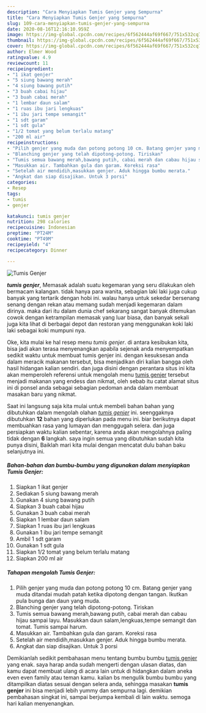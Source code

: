 ```yaml
---
description: "Cara Menyiapkan Tumis Genjer yang Sempurna"
title: "Cara Menyiapkan Tumis Genjer yang Sempurna"
slug: 109-cara-menyiapkan-tumis-genjer-yang-sempurna
date: 2020-08-16T12:16:10.959Z
image: https://img-global.cpcdn.com/recipes/6f562444af69f667/751x532cq70/tumis-genjer-foto-resep-utama.jpg
thumbnail: https://img-global.cpcdn.com/recipes/6f562444af69f667/751x532cq70/tumis-genjer-foto-resep-utama.jpg
cover: https://img-global.cpcdn.com/recipes/6f562444af69f667/751x532cq70/tumis-genjer-foto-resep-utama.jpg
author: Elmer Wood
ratingvalue: 4.9
reviewcount: 11
recipeingredient:
- "1 ikat genjer"
- "5 siung bawang merah"
- "4 siung bawang putih"
- "3 buah cabai hijau"
- "3 buah cabai merah"
- "1 lembar daun salam"
- "1 ruas ibu jari lengkuas"
- "1 ibu jari tempe semangit"
- "1 sdt garam"
- "1 sdt gula"
- "1/2 tomat yang belum terlalu matang"
- "200 ml air"
recipeinstructions:
- "Pilih genjer yang muda dan potong potong 10 cm. Batang genjer yang muda ditandai mudah patah ketika dipotong dengan tangan. Ikutkan pula bunga dan daun yang muda."
- "Blanching genjer yang telah dipotong-potong. Tiriskan"
- "Tumis semua bawang merah,bawang putih, cabai merah dan cabau hijau sampai layu. Masukkan daun salam,lengkuas,tempe semangit dan tomat. Tumis sampai harum."
- "Masukkan air. Tambahkan gula dan garam. Koreksi rasa"
- "Setelah air mendidih,masukkan genjer. Aduk hingga bumbu merata."
- "Angkat dan siap disajikan. Untuk 3 porsi"
categories:
- Resep
tags:
- tumis
- genjer

katakunci: tumis genjer 
nutrition: 298 calories
recipecuisine: Indonesian
preptime: "PT24M"
cooktime: "PT49M"
recipeyield: "4"
recipecategory: Dinner

---
```



![Tumis Genjer](https://img-global.cpcdn.com/recipes/6f562444af69f667/751x532cq70/tumis-genjer-foto-resep-utama.jpg)

<b><i>tumis genjer</i></b>, Memasak adalah suatu kegemaran yang seru dilakukan oleh bermacam kalangan. tidak hanya para wanita, sebagian laki laki juga cukup banyak yang tertarik dengan hobi ini. walau hanya untuk sekedar bersenang senang dengan rekan atau memang sudah menjadi kegemaran dalam dirinya. maka dari itu dalam dunia chef sekarang sangat banyak ditemukan cowok dengan ketrampilan memasak yang luar biasa, dan banyak sekali juga kita lihat di berbagai depot dan restoran yang menggunakan koki laki laki sebagai koki mumpuni nya.

Oke, kita mulai ke hal resep menu <i>tumis genjer</i>. di antara kesibukan kita, bisa jadi akan terasa menyenangkan apabila sejenak anda menyempatkan sedikit waktu untuk membuat tumis genjer ini. dengan kesuksesan anda dalam meracik makanan tersebut, bisa menjadikan diri kalian bangga oleh hasil hidangan kalian sendiri. dan juga disini dengan perantara situs ini kita akan memperoleh referensi untuk mengolah menu <u>tumis genjer</u> tersebut menjadi makanan yang endess dan nikmat, oleh sebab itu catat alamat situs ini di ponsel anda sebagai sebagian pedoman anda dalam membuat masakan baru yang nikmat.




Saat ini langsung saja kita mulai untuk membeli bahan bahan yang dibutuhkan dalam mengolah olahan <u><i>tumis genjer</i></u> ini. seenggaknya dibutuhkan <b>12</b> bahan yang diperlukan pada menu ini. biar berikutnya dapat membuahkan rasa yang lumayan dan menggugah selera. dan juga persiapkan waktu kalian sebentar, karena anda akan mengolahnya paling tidak dengan <b>6</b> langkah. saya ingin semua yang dibutuhkan sudah kita punya disini, Baiklah mari kita mulai dengan mencatat dulu bahan baku selanjutnya ini.

<!--inarticleads1-->

##### Bahan-bahan dan bumbu-bumbu yang digunakan dalam menyiapkan Tumis Genjer:

1. Siapkan 1 ikat genjer
1. Sediakan 5 siung bawang merah
1. Gunakan 4 siung bawang putih
1. Siapkan 3 buah cabai hijau
1. Gunakan 3 buah cabai merah
1. Siapkan 1 lembar daun salam
1. Siapkan 1 ruas ibu jari lengkuas
1. Gunakan 1 ibu jari tempe semangit
1. Ambil 1 sdt garam
1. Gunakan 1 sdt gula
1. Siapkan 1/2 tomat yang belum terlalu matang
1. Siapkan 200 ml air




<!--inarticleads2-->

##### Tahapan mengolah Tumis Genjer:

1. Pilih genjer yang muda dan potong potong 10 cm. Batang genjer yang muda ditandai mudah patah ketika dipotong dengan tangan. Ikutkan pula bunga dan daun yang muda.
1. Blanching genjer yang telah dipotong-potong. Tiriskan
1. Tumis semua bawang merah,bawang putih, cabai merah dan cabau hijau sampai layu. Masukkan daun salam,lengkuas,tempe semangit dan tomat. Tumis sampai harum.
1. Masukkan air. Tambahkan gula dan garam. Koreksi rasa
1. Setelah air mendidih,masukkan genjer. Aduk hingga bumbu merata.
1. Angkat dan siap disajikan. Untuk 3 porsi




Demikianlah sedikit pembahasan menu tentang bumbu bumbu <u>tumis genjer</u> yang enak. saya harap anda sudah mengerti dengan ulasan diatas, dan kamu dapat membuat ulang di acara lain untuk di hidangkan dalam aneka even even family atau teman kamu. kalian bs mengulik bumbu bumbu yang ditampilkan diatas sesuai dengan selera anda, sehingga masakan <b>tumis genjer</b> ini bisa menjadi lebih yummy dan sempurna lagi. demikian pembahasan singkat ini, sampai berjumpa kembali di lain waktu. semoga hari kalian menyenangkan.
